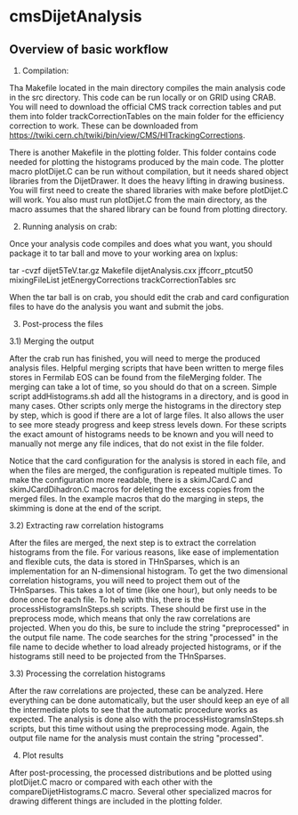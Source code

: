 # cmsDijetAnalysis

## Overview of basic workflow

1) Compilation:

Tha Makefile located in the main directory compiles the main analysis code in the src directory. This code can be run locally or on GRID using CRAB. You will need to download the official CMS track correction tables and put them into folder trackCorrectionTables on the main folder for the efficiency correction to work. These can be downloaded from https://twiki.cern.ch/twiki/bin/view/CMS/HITrackingCorrections.

There is another Makefile in the plotting folder. This folder contains code needed for plotting the histograms produced by the main code. The plotter macro plotDijet.C can be run without compilation, but it needs shared object libraries from the DijetDrawer. It does the heavy lifting in drawing business. You will first need to create the shared libraries with make before plotDijet.C will work. You also must run plotDijet.C from the main directory, as the macro assumes that the shared library can be found from plotting directory.

2) Running analysis on crab:

Once your analysis code compiles and does what you want, you should package it to tar ball and move to your working area on lxplus:

tar -cvzf dijet5TeV.tar.gz Makefile dijetAnalysis.cxx jffcorr_ptcut50 mixingFileList jetEnergyCorrections trackCorrectionTables src

When the tar ball is on crab, you should edit the crab and card configuration files to have do the analysis you want and submit the jobs.

3) Post-process the files

3.1) Merging the output

After the crab run has finished, you will need to merge the produced analysis files. Helpful merging scripts that have been written to merge files stores in Fermilab EOS can be found from the fileMerging folder. The merging can take a lot of time, so you should do that on a screen. Simple script addHistograms.sh add all the histograms in a directory, and is good in many cases. Other scripts only merge the histograms in the directory step by step, which is good if there are a lot of large files. It also allows the user to see more steady progress and keep stress levels down. For these scripts the exact amount of histograms needs to be known and you will need to manually not merge any file indices, that do not exist in the file folder.

Notice that the card configuration for the analysis is stored in each file, and when the files are merged, the configuration is repeated multiple times. To make the configuration more readable, there is a skimJCard.C and skimJCardDihadron.C macros for deleting the excess copies from the merged files. In the example macros that do the marging in steps, the skimming is done at the end of the script.

3.2) Extracting raw correlation histograms

After the files are merged, the next step is to extract the correlation histograms from the file. For various reasons, like ease of implementation and flexible cuts, the data is stored in THnSparses, which is an implementation for an N-dimensional histogram. To get the two dimensional correlation histograms, you will need to project them out of the THnSparses. This takes a lot of time (like one hour), but only needs to be done once for each file. To help with this, there is the processHistogramsInSteps.sh scripts. These should be first use in the preprocess mode, which means that only the raw correlations are projected. When you do this, be sure to include the string "preprocessed" in the output file name. The code searches for the string "processed" in the file name to decide whether to load already projected histograms, or if the histograms still need to be projected from the THnSparses.

3.3) Processing the correlation histograms

After the raw correlations are projected, these can be analyzed. Here everything can be done automatically, but the user should keep an eye of all the intermediate plots to see that the automatic procedure works as expected. The analysis is done also with the processHistogramsInSteps.sh scripts, but this time without using the preprocessing mode. Again, the output file name for the analysis must contain the string "processed".

4) Plot results

After post-processing, the processed distributions and be plotted using plotDijet.C macro or compared with each other with the compareDijetHistograms.C macro. Several other specialized macros for drawing different things are included in the plotting folder.
